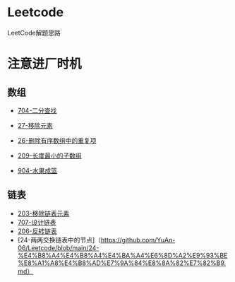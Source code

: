 # Leetcode
LeetCode解题思路
# 注意进厂时机
## 数组
- [704-二分查找](https://github.com/YuAn-06/Leetcode/blob/main/704-%E4%BA%8C%E5%88%86%E6%9F%A5%E6%89%BE.md)

- [27-移除元素](https://github.com/YuAn-06/Leetcode/blob/main/27-%E7%A7%BB%E9%99%A4%E5%85%83%E7%B4%A0.md)

- [26-删除有序数组中的重复项](https://github.com/YuAn-06/Leetcode/blob/main/26-%E5%88%A0%E9%99%A4%E6%9C%89%E5%BA%8F%E6%95%B0%E7%BB%84%E4%B8%AD%E7%9A%84%E9%87%8D%E5%A4%8D%E9%A1%B9.md#26-%E5%88%A0%E9%99%A4%E6%9C%89%E5%BA%8F%E6%95%B0%E7%BB%84%E4%B8%AD%E7%9A%84%E9%87%8D%E5%A4%8D%E9%A1%B9)

- [209-长度最小的子数组](https://github.com/YuAn-06/Leetcode/blob/main/209-%E9%95%BF%E5%BA%A6%E6%9C%80%E5%B0%8F%E7%9A%84%E5%AD%90%E6%95%B0%E7%BB%84.md)

- [904-水果成篮](https://github.com/YuAn-06/Leetcode/blob/main/904-%E6%B0%B4%E6%9E%9C%E6%88%90%E7%AF%AE.md)


## 链表
- [203-移除链表元素](https://github.com/YuAn-06/Leetcode/blob/main/203-%E7%A7%BB%E9%99%A4%E9%93%BE%E8%A1%A8%E5%85%83%E7%B4%A0.md)
- [707-设计链表](https://github.com/YuAn-06/Leetcode/blob/main/707-%E8%AE%BE%E8%AE%A1%E9%93%BE%E8%A1%A8.md)
- [206-反转链表](https://github.com/YuAn-06/Leetcode/blob/main/206-%E5%8F%8D%E8%BD%AC%E9%93%BE%E8%A1%A8.md)
- [24-两两交换链表中的节点]（https://github.com/YuAn-06/Leetcode/blob/main/24-%E4%B8%A4%E4%B8%A4%E4%BA%A4%E6%8D%A2%E9%93%BE%E8%A1%A8%E4%B8%AD%E7%9A%84%E8%8A%82%E7%82%B9.md）
